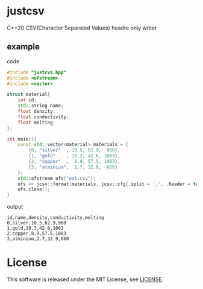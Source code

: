 # justcsv
C++20 CSV(Character Separated Values) headre only writer


## example

code
```c++
#include "justcvs.hpp"
#include <ofstream>
#include <vector>

struct material{
    int id;
    std::string name;
    float density;
    float conductivity;
    float melting;
};

int main(){
    const std::vector<material> materials = {
        {0, "silver"  , 10.5, 62.9,  960},
        {1, "gold"    , 19.3, 42.6, 1063},
        {2, "copper"  ,  8.9, 57.5, 1083},
        {3, "alminium",  2.7, 32.9,  660}
    };
    std::ofstream ofs("out.csv");
    ofs << jcsv::format(materials, jcsv::cfg{.split = ',', .header = true}) << std::endl;
    ofs.close();
}
```

output
```
id,name,density,conductivity,melting
0,silver,10.5,62.9,960
1,gold,19.3,42.6,1063
2,copper,8.9,57.5,1083
3,alminium,2.7,32.9,660

```


# License

This software is released under the MIT License, see [LICENSE](LICENSE).